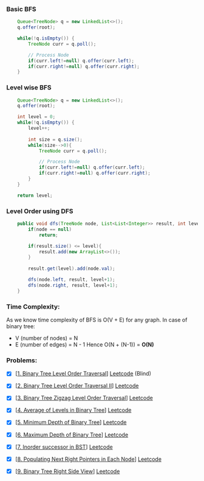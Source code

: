 
### Basic BFS 
```java
	Queue<TreeNode> q = new LinkedList<>();
	q.offer(root);

	while(!q.isEmpty()) {
		TreeNode curr = q.poll();

		// Process Node
		if(curr.left!=null) q.offer(curr.left);
		if(curr.right!=null) q.offer(curr.right);
	}
```

### Level wise BFS
```java
	Queue<TreeNode> q = new LinkedList<>();
	q.offer(root);

	int level = 0;
	while(!q.isEmpty()) {
		level++;
	
		int size = q.size();
		while(size-->0){
			TreeNode curr = q.poll();

			// Process Node
			if(curr.left!=null) q.offer(curr.left);
			if(curr.right!=null) q.offer(curr.right);
		}
	}

	return level;
```

### Level Order using DFS
```java
	public void dfs(TreeNode node, List<List<Integer>> result, int level){
        if(node == null)
            return;

        if(result.size() <= level){
            result.add(new ArrayList<>());
        }
        
        result.get(level).add(node.val);

        dfs(node.left, result, level+1);
        dfs(node.right, result, level+1);
    }
```

### Time Complexity: 
As we know time complexity of BFS is O(V + E) for any graph.
In case of binary tree:
- V (number of nodes) = N
- E (number of edges) = N - 1
Hence O(N + (N-1)) = **O(N)**


### Problems: 

- [x] [[1. Binary Tree Level Order Traversal]] [Leetcode](https://leetcode.com/problems/binary-tree-level-order-traversal/) (Blind)
- [x] [[2. Binary Tree Level Order Traversal II]] [Leetcode](https://leetcode.com/problems/binary-tree-level-order-traversal-ii/)
- [x] [[3. Binary Tree Zigzag Level Order Traversal]] [Leetcode](https://leetcode.com/problems/binary-tree-zigzag-level-order-traversal/)
- [x] [[4. Average of Levels in Binary Tree]] [Leetcode](https://leetcode.com/problems/average-of-levels-in-binary-tree/)
- [x] [[5. Minimum Depth of Binary Tree]] [Leetcode](https://leetcode.com/problems/minimum-depth-of-binary-tree/)
- [x] [[6. Maximum Depth of Binary Tree]] [Leetcode](https://leetcode.com/problems/maximum-depth-of-binary-tree/ (Not grokk but Blind))
- [x] [[7. Inorder successor in BST]] [Leetcode](https://leetcode.com/problems/inorder-successor-in-bst/  (In order instead of level order)) 
- [x] [[8. Populating Next Right Pointers in Each Node]] [Leetcode](https://leetcode.com/problems/populating-next-right-pointers-in-each-node/  )
- [x] [[9. Binary Tree Right Side View]] [Leetcode](https://leetcode.com/problems/binary-tree-right-side-view/)


[1. Binary Tree Level Order Traversal]:Problems/1.%20Binary%20Tree%20Level%20Order%20Traversal.md
[2. Binary Tree Level Order Traversal II]:Problems/2.%20Binary%20Tree%20Level%20Order%20Traversal%20II.md
[3. Binary Tree Zigzag Level Order Traversal]:Problems/3.%20Binary%20Tree%20Zigzag%20Level%20Order%20Traversal.md
[4. Average of Levels in Binary Tree]:Problems/4.%20Average%20of%20Levels%20in%20Binary%20Tree.md
[5. Minimum Depth of Binary Tree]:Problems/5.%20Minimum%20Depth%20of%20Binary%20Tree.md
[6. Maximum Depth of Binary Tree]:Problems/6.%20Maximum%20Depth%20of%20Binary%20Tree.md
[7. Inorder successor in BST]:Problems/7.%20Inorder%20successor%20in%20BST.md
[8. Populating Next Right Pointers in Each Node]:Problems/8.%20Populating%20Next%20Right%20Pointers%20in%20Each%20Node.md
[9. Binary Tree Right Side View]:Problems/9.%20Binary%20Tree%20Right%20Side%20View.md